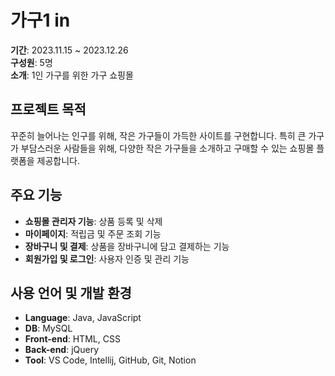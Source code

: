
# 가구1 in

**기간**: 2023.11.15 ~ 2023.12.26  
**구성원**: 5명  
**소개**: 1인 가구를 위한 가구 쇼핑몰  

## 프로젝트 목적

꾸준히 늘어나는 인구를 위해, 작은 가구들이 가득한 사이트를 구현합니다. 특히 큰 가구가 부담스러운 사람들을 위해, 다양한 작은 가구들을 소개하고 구매할 수 있는 쇼핑몰 플랫폼을 제공합니다.

## 주요 기능

- **쇼핑몰 관리자 기능**: 상품 등록 및 삭제
- **마이페이지**: 적립금 및 주문 조회 기능
- **장바구니 및 결제**: 상품을 장바구니에 담고 결제하는 기능
- **회원가입 및 로그인**: 사용자 인증 및 관리 기능

## 사용 언어 및 개발 환경

- **Language**: Java, JavaScript
- **DB**: MySQL
- **Front-end**: HTML, CSS
- **Back-end**: jQuery
- **Tool**: VS Code, Intellij, GitHub, Git, Notion


